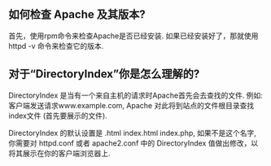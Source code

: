 
## 如何检查 Apache 及其版本?

首先，使用rpm命令来检查Apache是否已经安装. 如果已经安装好了，那就使用httpd -v 命令来检查它的版本.

## 对于“DirectoryIndex”你是怎么理解的?

DirectoryIndex 是当有一个来自主机的请求时Apache首先会去查找的文件. 例如: 客户端发送请求www.example.com, Apache 对此将到站点的文件根目录查找index文件 (首先要展示的文件).

DirectoryIndex 的默认设置是 .html index.html index.php, 如果不是这个名字, 你需要对 httpd.conf 或者 apache2.conf 中的 DirectoryIndex 值做出修改，以将其展示在你的客户端浏览器上.
